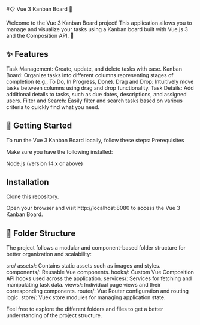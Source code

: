 #📋 Vue 3 Kanban Board 🚀

Welcome to the Vue 3 Kanban Board project! This application allows you to manage and visualize your tasks using a Kanban board built with Vue.js 3 and the Composition API. 🎯

## ✨ Features

Task Management: Create, update, and delete tasks with ease.
Kanban Board: Organize tasks into different columns representing stages of completion (e.g., To Do, In Progress, Done).
Drag and Drop: Intuitively move tasks between columns using drag and drop functionality.
Task Details: Add additional details to tasks, such as due dates, descriptions, and assigned users.
Filter and Search: Easily filter and search tasks based on various criteria to quickly find what you need.

## 🚀 Getting Started

To run the Vue 3 Kanban Board locally, follow these steps:
Prerequisites

Make sure you have the following installed:

   Node.js (version 14.x or above)

## Installation

Clone this repository.

Open your browser and visit http://localhost:8080 to access the Vue 3 Kanban Board.

## 📁 Folder Structure

The project follows a modular and component-based folder structure for better organization and scalability:

src/
assets/: Contains static assets such as images and styles.
components/: Reusable Vue components.
hooks/: Custom Vue Composition API hooks used across the application.
services/: Services for fetching and manipulating task data.
views/: Individual page views and their corresponding components.
router/: Vue Router configuration and routing logic.
store/: Vuex store modules for managing application state.

Feel free to explore the different folders and files to get a better understanding of the project structure.
